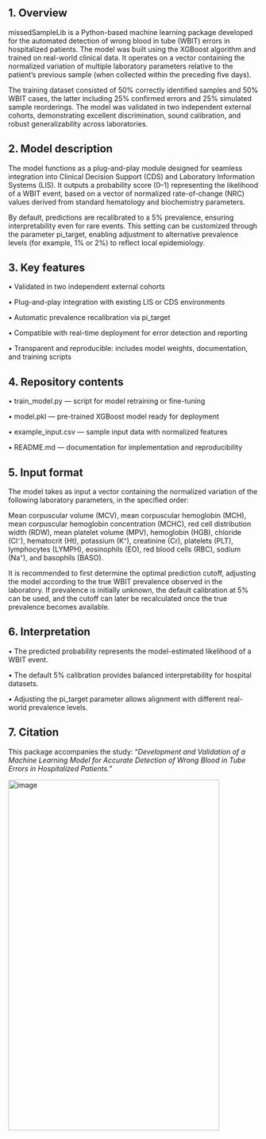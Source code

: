 ## **1.	Overview**

missedSampleLib is a Python-based machine learning package developed for the automated detection of wrong blood in tube (WBIT) errors in hospitalized patients.
The model was built using the XGBoost algorithm and trained on real-world clinical data. It operates on a vector containing the normalized variation of multiple laboratory parameters relative to the patient’s previous sample (when collected within the preceding five days).

The training dataset consisted of 50% correctly identified samples and 50% WBIT cases, the latter including 25% confirmed errors and 25% simulated sample reorderings.
The model was validated in two independent external cohorts, demonstrating excellent discrimination, sound calibration, and robust generalizability across laboratories.

## **2.	Model description**

The model functions as a plug-and-play module designed for seamless integration into Clinical Decision Support (CDS) and Laboratory Information Systems (LIS).
It outputs a probability score (0–1) representing the likelihood of a WBIT event, based on a vector of normalized rate-of-change (NRC) values derived from standard hematology and biochemistry parameters.

By default, predictions are recalibrated to a 5% prevalence, ensuring interpretability even for rare events.
This setting can be customized through the parameter pi_target, enabling adjustment to alternative prevalence levels (for example, 1% or 2%) to reflect local epidemiology.

## **3.	Key features**

•	Validated in two independent external cohorts

•	Plug-and-play integration with existing LIS or CDS environments

•	Automatic prevalence recalibration via pi_target

•	Compatible with real-time deployment for error detection and reporting

•	Transparent and reproducible: includes model weights, documentation, and training scripts

## **4.	Repository contents**

•	train_model.py — script for model retraining or fine-tuning

•	model.pkl — pre-trained XGBoost model ready for deployment

•	example_input.csv — sample input data with normalized features

•	README.md — documentation for implementation and reproducibility

## **5.	Input format**

The model takes as input a vector containing the normalized variation of the following laboratory parameters, in the specified order:

Mean corpuscular volume (MCV), mean corpuscular hemoglobin (MCH), mean corpuscular hemoglobin concentration (MCHC), red cell distribution width (RDW), mean platelet volume (MPV), hemoglobin (HGB), chloride (Cl⁻), hematocrit (Ht), potassium (K⁺), creatinine (Cr), platelets (PLT), lymphocytes (LYMPH), eosinophils (EO), red blood cells (RBC), sodium (Na⁺), and basophils (BASO).

It is recommended to first determine the optimal prediction cutoff, adjusting the model according to the true WBIT prevalence observed in the laboratory.
If prevalence is initially unknown, the default calibration at 5% can be used, and the cutoff can later be recalculated once the true prevalence becomes available.

## **6.	Interpretation**

•	The predicted probability represents the model-estimated likelihood of a WBIT event.

•	The default 5% calibration provides balanced interpretability for hospital datasets.

•	Adjusting the pi_target parameter allows alignment with different real-world prevalence levels.

## **7.	Citation**

This package accompanies the study: “*Development and Validation of a Machine Learning Model for Accurate Detection of Wrong Blood in Tube Errors in Hospitalized Patients.*”



<img width="425" height="705" alt="image" src="https://github.com/user-attachments/assets/041f9ac3-b352-4471-8260-abc768621f38" />
